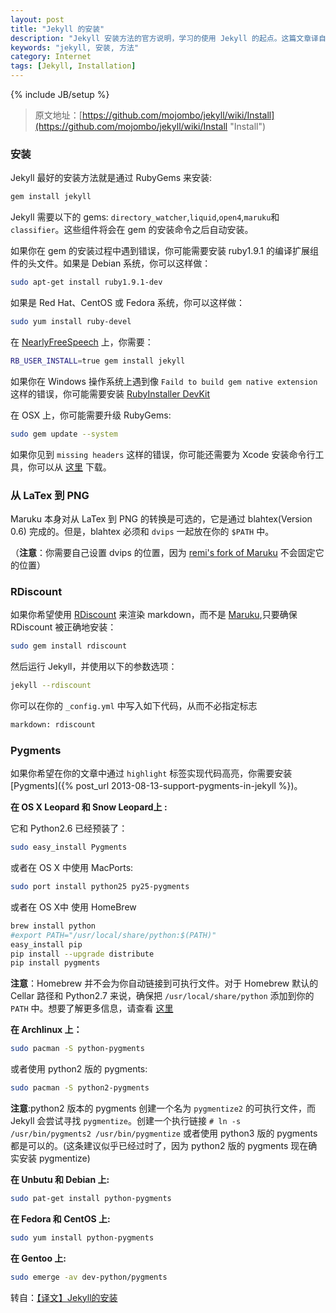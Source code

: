 ```yaml
---
layout: post
title: "Jekyll 的安装"
description: "Jekyll 安装方法的官方说明，学习的使用 Jekyll 的起点。这篇文章译自 Jekyll 的官方 Wiki，希望能对不熟悉英文的朋友们有所帮助。"
keywords: "jekyll, 安装, 方法"
category: Internet
tags: [Jekyll, Installation]
---
```

{% include JB/setup %}

> 原文地址：[https://github.com/mojombo/jekyll/wiki/Install](https://github.com/mojombo/jekyll/wiki/Install "Install")

### 安装

Jekyll 最好的安装方法就是通过 RubyGems 来安装:

```bash
gem install jekyll
```

<!-- more -->
Jekyll 需要以下的 gems: `directory_watcher`,`liquid`,`open4`,`maruku`和`classifier`。这些组件将会在 gem 的安装命令之后自动安装。

如果你在 gem 的安装过程中遇到错误，你可能需要安装 ruby1.9.1 的编译扩展组件的头文件。如果是 Debian 系统，你可以这样做：

```bash
sudo apt-get install ruby1.9.1-dev
```

如果是 Red Hat、CentOS 或 Fedora 系统，你可以这样做：

```bash
sudo yum install ruby-devel
```

在 [NearlyFreeSpeech](https://www.nearlyfreespeech.net/ "NearlyFreeSpeech") 上，你需要：

```bash
RB_USER_INSTALL=true gem install jekyll
```

如果你在 Windows 操作系统上遇到像 `Faild to build gem native extension` 这样的错误，你可能需要安装 [RubyInstaller DevKit](https://github.com/oneclick/rubyinstaller/wiki/development-kit "RubyInstaller DevKit")

在 OSX 上，你可能需要升级 RubyGems:

```bash
sudo gem update --system 
```

如果你见到 `missing headers` 这样的错误，你可能还需要为 Xcode 安装命令行工具，你可以从 [这里](https://developer.apple.com/downloads/index.action) 下载。


### 从 LaTex 到 PNG

Maruku 本身对从 LaTex 到 PNG 的转换是可选的，它是通过 blahtex(Version 0.6) 完成的。但是，blahtex 必须和 `dvips` 一起放在你的 `$PATH` 中。

（**注意**：你需要自己设置 dvips 的位置，因为 [remi's fork of Maruku](http://github.com/remi/maruku/tree/master) 不会固定它的位置）



### RDiscount

如果你希望使用 [RDiscount](http://github.com/rtomayko/rdiscount/tree/master) 来渲染 markdown，而不是 [Maruku](http://maruku.rubyforge.org/),只要确保 RDiscount 被正确地安装：

```bash
sudo gem install rdiscount
```

然后运行 Jekyll，并使用以下的参数选项：

```bash
jekyll --rdiscount
```

你可以在你的 `_config.yml` 中写入如下代码，从而不必指定标志

```bash
markdown: rdiscount
```


### Pygments

如果你希望在你的文章中通过 `highlight` 标签实现代码高亮，你需要安装 [Pygments]({% post_url 2013-08-13-support-pygments-in-jekyll %})。

**在 OS X Leopard 和 Snow Leopard上 :**

它和 Python2.6 已经预装了：

```bash
sudo easy_install Pygments
```

或者在 OS X 中使用 MacPorts:

```bash
sudo port install python25 py25-pygments
```

或者在 OS X中 使用 HomeBrew

```bash
brew install python
#export PATH="/usr/local/share/python:$(PATH)"
easy_install pip
pip install --upgrade distribute
pip install pygments
```

**注意**：Homebrew 并不会为你自动链接到可执行文件。对于 Homebrew 默认的 Cellar 路径和 Python2.7 来说，确保把 `/usr/local/share/python` 添加到你的 `PATH` 中。想要了解更多信息，请查看 [这里](https://github.com/mxcl/homebrew/wiki/Homebrew-and-Python)

**在 Archlinux 上：**

```bash
sudo pacman -S python-pygments
```

或者使用 python2 版的 pygments:

```bash
sudo pacman -S python2-pygments
```

**注意**:python2 版本的 pygments 创建一个名为 `pygmentize2` 的可执行文件，而 Jekyll 会尝试寻找 `pygmentize`。创建一个执行链接 `# ln -s /usr/bin/pygments2 /usr/bin/pygmentize` 或者使用 python3 版的 pygments 都是可以的。(这条建议似乎已经过时了，因为 python2 版的 pygments 现在确实安装 pygmentize)

**在 Unbutu 和 Debian 上:**

```bash
sudo pat-get install python-pygments
```

**在 Fedora 和 CentOS 上:**

```bash
sudo yum install python-pygments
```

**在 Gentoo 上:**

```bash
sudo emerge -av dev-python/pygments
```

转自：[【译文】Jekyll的安装](http://zhouyichu.com/%E7%BF%BB%E8%AF%91/Jekyll-Wiki-Install.html)
